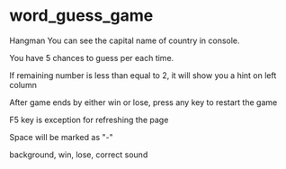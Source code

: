 # word_guess_game
Hangman
You can see the capital name of country in console.

You have 5 chances to guess per each time.

If remaining number is less than equal to 2, it will show you a hint on left column

After game ends by either win or lose, press any key to restart the game

F5 key is exception for refreshing the page

Space will be marked as "-"

background, win, lose, correct sound
